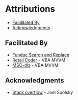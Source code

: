 # Attributions

* [Facilitated By](#Facilitated-By)
* [Acknowledgments](#Acknowledgments)

<a name="FacilitatedBy"></a>
## Facilitated By
* [Funduc Search and Replace]
* [Retail Coder] - VBA MVVM
* [MSO-dlx] - VBA MVVM

<a name="Acknowledgments"></a>
## Acknowledgments
* [Stack overflow] - Joel Spolsky  

[Retail Coder]: https://github.com/retailcoder
[MSO-dlx]: https://github.com/MSO-dlx
[Stack overflow]: https://www.stackoveflow.com
[Funduc Search and Replace]: http://www.funduc.com/search_replace.htm
